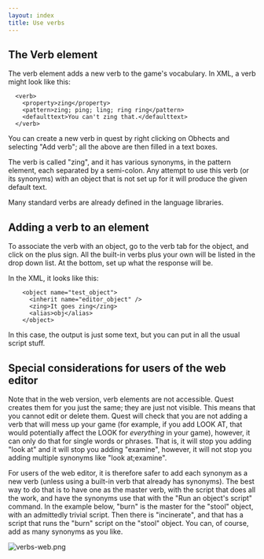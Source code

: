 ```yaml
---
layout: index
title: Use verbs
---
```


The Verb element
----------------

The verb element adds a new verb to the game's vocabulary. In XML, a verb might look like this:

      <verb>
        <property>zing</property>
        <pattern>zing; ping; ling; ring ring</pattern>
        <defaulttext>You can't zing that.</defaulttext>
      </verb>

You can create a new verb in quest by right clicking on Obhects and selecting "Add verb"; all the above are then filled in a text boxes.

The verb is called "zing", and it has various synonyms, in the pattern element, each separated by a semi-colon. Any attempt to use this verb (or its synonyms) with an object that is not set up for it will produce the given default text.

Many standard verbs are already defined in the language libraries.


Adding a verb to an element
---------------------------

To associate the verb with an object, go to the verb tab for the object, and click on the plus sign. All the built-in verbs plus your own will be listed in the drop down list. At the bottom, set up what the response will be.

In the XML, it looks like this:

        <object name="test_object">
          <inherit name="editor_object" />
          <zing>It goes zing</zing>
          <alias>obj</alias>
        </object>

In this case, the output is just some text, but you can put in all the usual script stuff.

Special considerations for users of the web editor
--------------------------------------------------

Note that in the web version, verb elements are not accessible. Quest creates them for you just the same; they are just not visible. This means that you cannot edit or delete them. Quest will check that you are not adding a verb that will mess up your game (for example, if you add LOOK AT, that would potentially affect the LOOK for _everything_ in your game), however, it can only do that for single words or phrases. That is, it will stop you adding "look at" and it will stop you adding "examine", however, it will not stop you adding multiple synonyms like "look at;examine".

For users of the web editor, it is therefore safer to add each synonym as a new verb (unless using a built-in verb that already has synonyms). The best way to do that is to have one as the master verb, with the script that does all the work, and have the synonyms use that with the "Run an object's script" command. In the example below, "burn" is the master for the "stool" object, with an admittedly trivial script. Then there is "incinerate", and that has a script that runs the "burn" script on the "stool" object. You can, of course, add as many synonyms as you like.

![](images/verbs-web.png "verbs-web.png")